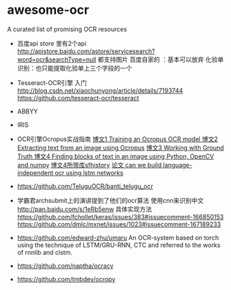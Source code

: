 # awesome-ocr
 A curated list of promising OCR resources


* 百度api store 里有2个api
http://apistore.baidu.com/astore/servicesearch?word=ocr&searchType=null
都支持图片
百度自家的 ：基本可以放弃
化验单识别：也只能提取化验单上三个字段的一个
* Tesseract-OCR引擎 入门
http://blog.csdn.net/xiaochunyong/article/details/7193744
https://github.com/tesseract-ocr/tesseract
* ABBYY
* IRIS
* OCR引擎Ocropus实战指南
[博文1 Training an Ocropus OCR model ](http://www.danvk.org/2015/01/11/training-an-ocropus-ocr-model.html)
[博文2  Extracting text from an image using Ocropus](http://www.danvk.org/2015/01/09/extracting-text-from-an-image-using-ocropus.html)
[博文3 Working with Ground Truth ](https://github.com/tmbdev/ocropy/wiki/Working-with-Ground-Truth)
[博文4 Finding blocks of text in an image using Python, OpenCV and numpy](http://www.danvk.org/2015/01/07/finding-blocks-of-text-in-an-image-using-python-opencv-and-numpy.html)
[博文4所带库sfhistory](https://github.com/danvk/sfhistory)
[论文 can we build language-independent ocr using lstm networks](https://www.google.co.jp/url?sa=t&rct=j&q=&esrc=s&source=web&cd=1&cad=rja&uact=8&ved=0ahUKEwjS4uDg1Y3MAhUDn6YKHe-YAqcQFggbMAA&url=http%3A%2F%2Fdl.acm.org%2Fcitation.cfm%3Fid%3D2505394&usg=AFQjCNHvV9kiHl181IaXAUC1zZLkd2LFdg)

* https://github.com/TeluguOCR/banti_telugu_ocr
* 学霸君archsubmit上的演讲提到了他们的ocr算法 使用cnn来识别中文 http://pan.baidu.com/s/1eRb5enw
具体实现方法
https://github.com/fchollet/keras/issues/383#issuecomment-166850153
https://github.com/dmlc/mxnet/issues/1023#issuecomment-167189233
* https://github.com/edward-zhu/umaru
An OCR-system based on torch using the technique of LSTM/GRU-RNN, CTC and referred to the works of rnnlib and clstm.
* https://github.com/naptha/ocracy
* https://github.com/tmbdev/ocropy
